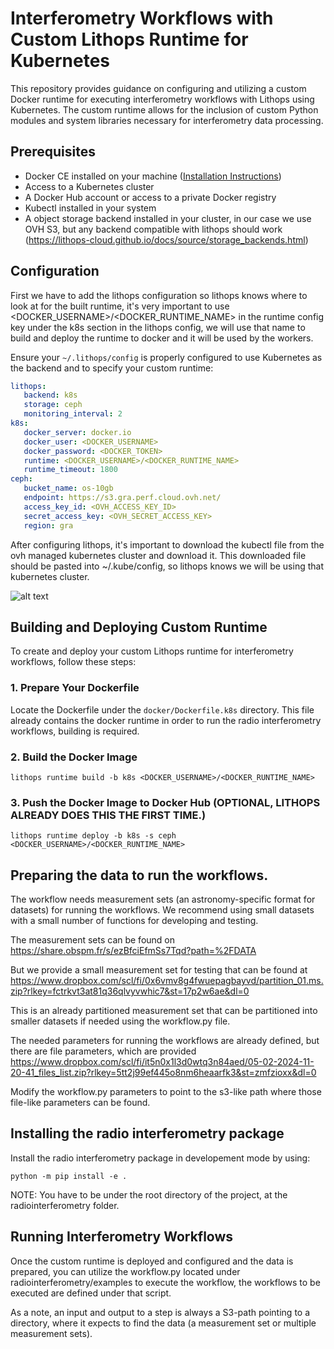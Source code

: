 # Interferometry Workflows with Custom Lithops Runtime for Kubernetes

This repository provides guidance on configuring and utilizing a custom Docker runtime for executing interferometry workflows with Lithops using Kubernetes. The custom runtime allows for the inclusion of custom Python modules and system libraries necessary for interferometry data processing.

## Prerequisites

- Docker CE installed on your machine ([Installation Instructions](https://docs.docker.com/get-docker/))
- Access to a Kubernetes cluster
- A Docker Hub account or access to a private Docker registry
- Kubectl installed in your system
- A object storage backend installed in your cluster, in our case we use OVH S3, but any backend compatible with lithops should work (https://lithops-cloud.github.io/docs/source/storage_backends.html) 

## Configuration
First we have to add the lithops configuration so lithops knows where to look at for the built runtime, it's very important to use <DOCKER_USERNAME>/<DOCKER_RUNTIME_NAME> in the runtime config key under the k8s section in the lithops config, we will use that name to build and deploy the runtime to docker and it will be used by the workers.

Ensure your `~/.lithops/config` is properly configured to use Kubernetes as the backend and to specify your custom runtime:

```yaml
lithops:
   backend: k8s
   storage: ceph
   monitoring_interval: 2
k8s:
   docker_server: docker.io
   docker_user: <DOCKER_USERNAME>
   docker_password: <DOCKER_TOKEN>
   runtime: <DOCKER_USERNAME>/<DOCKER_RUNTIME_NAME>
   runtime_timeout: 1800
ceph:
   bucket_name: os-10gb
   endpoint: https://s3.gra.perf.cloud.ovh.net/
   access_key_id: <OVH_ACCESS_KEY_ID>
   secret_access_key: <OVH_SECRET_ACCESS_KEY>
   region: gra

```

After configuring lithops, it's important to download the kubectl file from the ovh managed kubernetes cluster and download it. This downloaded file should be pasted into ~/.kube/config, so lithops knows we will be using that kubernetes cluster.

![alt text](docs/images/ovh_dash_kube.png)


## Building and Deploying Custom Runtime

To create and deploy your custom Lithops runtime for interferometry workflows, follow these steps:

### 1. Prepare Your Dockerfile

Locate the Dockerfile under the `docker/Dockerfile.k8s` directory. This file already contains the docker runtime in order to run the radio interferometry workflows, building is required.

### 2. Build the Docker Image
```
lithops runtime build -b k8s <DOCKER_USERNAME>/<DOCKER_RUNTIME_NAME>
```

### 3. Push the Docker Image to Docker Hub (OPTIONAL, LITHOPS ALREADY DOES THIS THE FIRST TIME.)
```
lithops runtime deploy -b k8s -s ceph <DOCKER_USERNAME>/<DOCKER_RUNTIME_NAME>

```


## Preparing the data to run the workflows.

The workflow needs measurement sets (an astronomy-specific format for datasets) for running the workflows.
We recommend using small datasets with a small number of functions for developing and testing.

The measurement sets can be found on https://share.obspm.fr/s/ezBfciEfmSs7Tqd?path=%2FDATA

But we provide a small measurement set for testing that can be found at https://www.dropbox.com/scl/fi/0x6vmv8g4fwuepagbayvd/partition_01.ms.zip?rlkey=fctrkvt3at81q36qlvyvwhic7&st=17p2w6ae&dl=0

This is an already partitioned measurement set that can be partitioned into smaller datasets if needed using the workflow.py file.

The needed parameters for running the workflows are already defined, but there are file parameters, which are provided https://www.dropbox.com/scl/fi/it5n0x1l3d0wtq3n84aed/05-02-2024-11-20-41_files_list.zip?rlkey=5tt2j99ef445o8nm6heaarfk3&st=zmfzioxx&dl=0

Modify the workflow.py parameters to point to the s3-like path where those file-like parameters can be found.

## Installing the radio interferometry package

Install the radio interferometry package in developement mode by using:

```
python -m pip install -e .
```

NOTE: You have to be under the root directory of the project, at the radiointerferometry folder.
## Running Interferometry Workflows


Once the custom runtime is deployed and configured and the data is prepared, you can utilize the workflow.py located under radiointerferometry/examples to execute the workflow, the workflows to be executed are defined under that script.

As a note, an input and output to a step is always a S3-path pointing to a directory, where it expects to find the data (a measurement set or multiple measurement sets).



